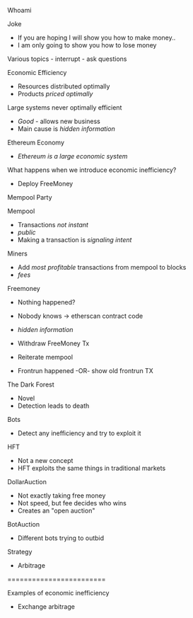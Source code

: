 Whoami

Joke 
  - If you are hoping I will show you how to make money..
  - I am only going to show you how to lose money

Various topics - interrupt - ask questions

Economic Efficiency
  - Resources distributed optimally 
  - Products _priced optimally_

Large systems never optimally efficient
  - _Good_ - allows new business
  - Main cause is _hidden information_

Ethereum Economy
  - _Ethereum is a large economic system_

What happens when we introduce economic inefficiency?
  - Deploy FreeMoney

Mempool Party

Mempool
  - Transactions _not instant_
  - _public_
  - Making a transaction is _signaling intent_

Miners
  - Add _most profitable_ transactions from mempool to blocks
  - _fees_

Freemoney
  - Nothing happened?
  - Nobody knows -> etherscan contract code
  - _hidden information_
  - Withdraw FreeMoney Tx

  - Reiterate mempool

  - Frontrun happened -OR- show old frontrun TX

The Dark Forest
  - Novel
  - Detection leads to death

Bots
  - Detect any inefficiency and try to exploit it

HFT
  - Not a new concept
  - HFT exploits the same things in traditional markets


DollarAuction
  - Not exactly taking free money
  - Not speed, but fee decides who wins
  - Creates an "open auction"

BotAuction
  - Different bots trying to outbid

Strategy
  - Arbitrage




========================

Examples of economic inefficiency
  - Exchange arbitrage










